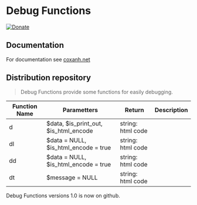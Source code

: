 # Debug Functions
[![Donate](https://www.wiauk.org/wp-content/uploads/2017/07/Donate-Box_goodwill.png)](https://www.paypal.me/ngocnam)

## Documentation

For documentation see 
[coxanh.net](https://coxanh.net) 

## Distribution repository

> Debug Functions provide some functions for easily debugging.

|Function Name|Parametters|Return|Description|
|-----|-----|-----|-----|
|d|$data, $is_print_out, $is_html_encode|string: html code||
|dl|$data = NULL, $is_html_encode = true|string: html code||
|dd|$data = NULL, $is_html_encode = true|string: html code||
|dt|$message = NULL|string: html code||

Debug Functions versions 1.0 is now on github.
